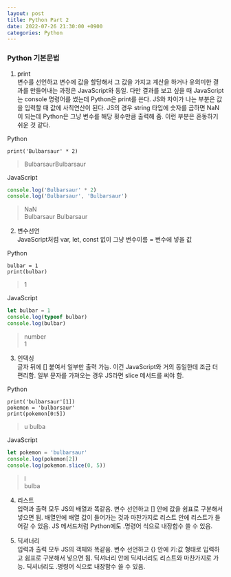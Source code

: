 ```yaml
---
layout: post
title: Python Part 2
date: 2022-07-26 21:30:00 +0900
categories: Python
---
```

### Python 기본문법
1. print    
변수를 선언하고 변수에 값을 할당해서 그 값을 가지고 계산을 하거나 유의미한 결과를 만들어내는 과정은 JavaScript와 동일. 다만 결과를 보고 싶을 때 JavaScript는 console 명령어를 썼는데 Python은 print를 쓴다. JS와 차이가 나는 부분은 값을 입력할 때 값에 사칙연산이 된다. JS의 경우 string 타입에 숫자를 곱하면 NaN이 되는데 Python은 그냥 변수를 해당 횟수만큼 출력해 줌. 이런 부분은 혼동하기 쉬운 것 같다.

Python
```Pyhton
print('Bulbarsaur' * 2)
```
> BulbarsaurBulbarsaur    

JavaScript
```JavaScript
console.log('Bulbarsaur' * 2)
console.log('Bulbarsaur', 'Bulbarsaur')
```
> NaN    
> Bulbarsaur Bulbarsaur    

2. 변수선언    
JavaScript처럼 var, let, const 없이 그냥 변수이름 = 변수에 넣을 값

Python
```Pyhton
bulbar = 1
print(bulbar)
```
> 1    

JavaScript
```JavaScript
let bulbar = 1
console.log(typeof bulbar)
console.log(bulbar)
```
> number    
> 1

3. 인덱싱    
글자 뒤에 [] 붙여서 일부만 출력 가능. 이건 JavaScript와 거의 동일한데 조금 더 편리함. 일부 문자를 가져오는 경우 JS라면 slice 메서드를 써야 함.

Python
```Pyhton
print('bulbarsaur'[1])
pokemon = 'bulbarsaur'
print(pokemon[0:5])
```
> u
> bulba

JavaScript
```JavaScript
let pokemon = 'bulbarsaur'
console.log(pokemon[2])
console.log(pokemon.slice(0, 5))
```
> l    
> bulba

4. 리스트    
입력과 출력 모두 JS의 배열과 똑같음. 변수 선언하고 [] 안에 값을 쉼표로 구분해서 넣으면 됨. 배열안에 배열 값이 들어가는 것과 마찬가지로 리스트 안에 리스트가 들어갈 수 있음. JS 메서드처럼 Python에도 .명령어 식으로 내장함수 쓸 수 있음.

5. 딕셔너리    
입력과 출력 모두 JS의 객체와 똑같음. 변수 선언하고 {} 안에 키:값 형태로 입력하고 쉼표로 구분해서 넣으면 됨. 딕셔너리 안에 딕셔너리도 리스트와 마찬가지로 가능. 딕셔너리도 .명령어 식으로 내장함수 쓸 수 있음.